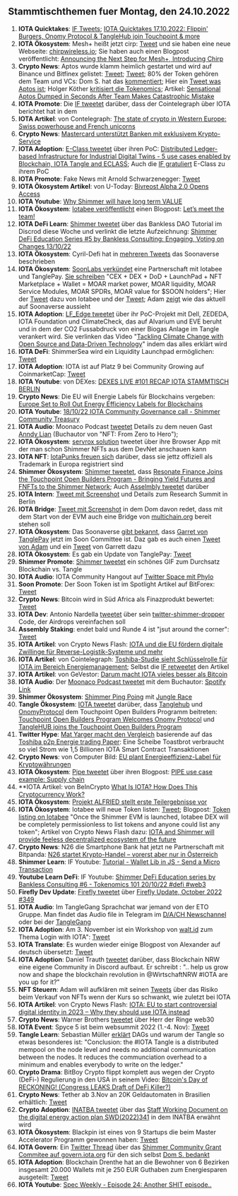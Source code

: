 ## Stammtischthemen fuer Montag, den 24.10.2022

1. **IOTA Quicktakes**: [IF Tweets](https://twitter.com/iota/status/1581933201383370758?s=20&t=ylHcB5SA9eQimW3bDmkMRg); [IOTA Quicktakes 17.10.2022: Flippin' Burgers, Onomy Protocol & TangleHub join Touchpoint & more](https://www.youtube.com/watch?v=3oYxsaXU4yo)
2. **IOTA Ökosystem**: Mesh+ heißt jetzt cirp: [Tweet](https://twitter.com/ChirpIoT/status/1582132344693080065?s=20&t=ylHcB5SA9eQimW3bDmkMRg) und sie haben eine neue Webseite: [chirpwireless.io](https://chirpwireless.io/); Sie haben auch einen Blogpost veröffentlicht: [Announcing the Next Step for Mesh+, Introducing Chirp](https://medium.com/p/announcing-the-next-step-for-mesh-introducing-chirp-3de7de5bc174)
3. **Crypto News**: Aptos wurde klamm heimlich gestartet und wird auf Binance und Bitfinex gelistet: [Tweet](https://twitter.com/binance/status/1582177548439474176?s=20&t=tCmyR7oucbX6jUVXX05I5A); [Tweet](https://twitter.com/bitfinex/status/1582174672505827329?s=20&t=ylHcB5SA9eQimW3bDmkMRg);  80% der Token gehören dem Team und VCs: Dom S. hat das [kommentiert](https://twitter.com/DomSchiener/status/1582256369486680064?s=20&t=ylHcB5SA9eQimW3bDmkMRg); Hier ein [Tweet was Aptos ist](https://twitter.com/tracecrypto1/status/1582088498479214592?s=20&t=ylHcB5SA9eQimW3bDmkMRg); Holger Köther [kritisiert die Tokenomics](https://twitter.com/HolgerKoether/status/1582301469759262720?s=20&t=tCmyR7oucbX6jUVXX05I5A); Artikel: [Sensational Aptos Dumped in Seconds After Team Makes Catastrophic Mistake](https://u.today/sensational-aptos-dumped-in-seconds-after-team-makes-catastrophic-mistake)
4. **IOTA Promote**: Die [IF tweetet](https://twitter.com/iota/status/1581943190763892737?s=20&t=ylHcB5SA9eQimW3bDmkMRg) darüber, dass der Cointelegraph über IOTA berichtet hat in dem
5. **IOTA Artikel**: von Contelegraph: [The state of crypto in Western Europe: Swiss powerhouse and French unicorns](https://cointelegraph.com/news/the-state-of-crypto-in-western-europe-swiss-powerhouse-and-french-unicorns)
6. **Crypto News**: [Mastercard unterstützt Banken mit exklusivem Krypto-Service](https://www.btc-echo.de/schlagzeilen/mastercard-unterstuetzt-banken-mit-exklusivem-krypto-service-152596/)
7. **IOTA Adoption**: [E-Class tweetet](https://twitter.com/eClassStandard/status/1582278163715219457?s=20&t=tCmyR7oucbX6jUVXX05I5A) über ihren PoC: [Distributed Ledger-based Infrastructure for Industrial Digital Twins - 5 use cases enabled by Blockchain, IOTA Tangle and ECLASS](https://aasregistry.eclass.eu/); Auch die [IF gratuliert](https://twitter.com/iota/status/1582348500368785411?s=20&t=ylHcB5SA9eQimW3bDmkMRg) E-Class zu ihrem PoC
8. **IOTA Promote**: Fake News mit Arnold Schwarzenegger: [Tweet](https://twitter.com/iotatokennews/status/1582293480772018176?s=20&t=tCmyR7oucbX6jUVXX05I5A)
9. **IOTA Ökosystem Artikel**: von U-Today: [Bivreost Alpha 2.0 Opens Access](https://u.today/press-releases/bivreost-alpha-20-opens-access)
10. **IOTA Youtube**: [Why Shimmer will have long term VALUE](https://www.youtube.com/watch?v=ewj0yqd4V2A)
11. **IOTA Ökosystem**: [Iotabee veröffentlicht](https://twitter.com/iotabee/status/1582333605581234176?s=20&t=ylHcB5SA9eQimW3bDmkMRg) einen Blogpost: [Let’s meet the team!](https://medium.com/@iotabee/lets-meet-the-team-b98d30d5c567)
12. **IOTA DeFi Learn**: [Shimmer tweetet](https://twitter.com/shimmernet/status/1582355836265197568?s=20&t=ylHcB5SA9eQimW3bDmkMRg) über das Bankless DAO Tutorial im Discrod diese Woche und verlinkt die letzte Aufzeichnung: [Shimmer DeFi Education Series #5 by Bankless Consulting: Engaging, Voting on Changes 13/10/22](https://www.youtube.com/watch?v=dSiVGdiKEVg)
13. **IOTA Ökosystem**: Cyril-Defi hat in [mehreren Tweets](https://twitter.com/cyrilXBT/status/1582417553434898436?s=20) das Soonaverse beschrieben
14. **IOTA Ökosystem**: [SoonLabs verkündet](https://twitter.com/soon_labs/status/1582611730898685953?s=20&t=KNnyO6df3JGWuBWVBc5adA) eine Partnerschaft mit Iotabee und TanglePay. [Sie schreiben](https://twitter.com/soon_labs/status/1582611732492472320?s=20&t=KNnyO6df3JGWuBWVBc5adA) "CEX + DEX + DoD + LaunchPad + NFT Marketplace + Wallet = MOAR market power, MOAR liquidity, MOAR Service Modules, MOAR SPDRs, MOAR value for $SOON holders"; Hier der [Tweet](https://twitter.com/iotabee/status/1582625036208607233?s=20&t=KNnyO6df3JGWuBWVBc5adA) dazu von Iotabee und der [Tweet](https://twitter.com/tanglepaycom/status/1582622117618909184?s=20&t=KNnyO6df3JGWuBWVBc5adA); Adam [zeigt](https://twitter.com/adam_unchained/status/1582615076233965568?s=20&t=KNnyO6df3JGWuBWVBc5adA) wie das aktuell auf Soonaverse aussieht
15. **IOTA Adoption**: [LF_Edge tweetet](https://twitter.com/LF_Edge/status/1582401373408493569?s=20&t=KNnyO6df3JGWuBWVBc5adA) über ihr PoC-Projekt mit Dell, ZEDEDA, IOTA Foundation und ClimateCheck, das auf Alvarium und EVE beruht und in dem der CO2 Fussabdruck von einer Biogas Anlage im Tangle verankert wird. Sie verlinken das Video "[Tackling Climate Change with Open Source and Data-Driven Technology](https://www.youtube.com/watch?v=XXEjSKJx_ys)" indem das alles erklärt wird
16. **IOTA DeFi**: ShimmerSea wird ein Liquidity Launchpad ermöglichen: [Tweet](https://twitter.com/ShimmerSeaDEX/status/1582612511332790275?s=20&t=N966XmtdkrOvv2g22Ez7KQ)
17. **IOTA Adoption**: IOTA ist auf Platz 9 bei Community Growing auf CoinmarketCap: [Tweet](https://twitter.com/CoinMarketCap/status/1582632363132977152?s=20&t=T8-22XmzBJPx33HlHcA7qw)
18. **IOTA Youtube**: von DEXes: [DEXES LIVE #101 RECAP IOTA STAMMTISCH BERLIN](https://www.youtube.com/watch?v=hxaiAX_63x4)
19. **Crypto News**: Die EU will Energie Labels für Blockchains vergeben: [Europe Set to Roll Out Energy Efficiency Labels for Blockchains](https://decrypt.co/112311/europe-set-roll-out-energy-efficiency-labels-blockchains)
20. **IOTA Youtube**: [18/10/22 IOTA Community Governance call - Shimmer Community Treasury](https://www.youtube.com/watch?v=qcArU3gfyws)
21. **IOTA Audio**: Moonaco Podcast [tweetet](https://twitter.com/MoonacoPodcast/status/1582673055083827201?s=20&t=KNnyO6df3JGWuBWVBc5adA) Details zu dem neuen Gast [Anndy Lian](https://twitter.com/anndylian) (Buchautor von "NFT: From Zero to Hero");
22. **IOTA Ökosystem**: [servrox solution](https://twitter.com/servrox/status/1582697447486128129?s=20&t=KNnyO6df3JGWuBWVBc5adA) tweetet über ihre Browser App mit der man schon Shimmer NFTs aus dem DevNet anschauen kann
23. **IOTA NFT**: [IotaPunks freuen sich](https://twitter.com/IotaPunks_71/status/1582633392939859968?s=20&t=WQULqBEeIaH8RRvIbXyV3g) darüber, dass sie jettz offiziell als Trademark in Europa registriert sind
24. **Shimmer Ökosystem**: [Shimmer tweetet](https://twitter.com/shimmernet/status/1582718232720707585?s=20&t=iEctKzXkRF-dBNca3gLq6g), dass [Resonate Finance Joins the Touchpoint Open Builders Program - Bringing Yield Futures and FNFTs to the Shimmer Network](https://blog.shimmer.network/resonate-finance-joins-the-touchpoint-open-builders-program/); Auch [Asselmbly tweetet](https://twitter.com/assembly_net/status/1582718224738631680?s=20&t=KNnyO6df3JGWuBWVBc5adA) darüber
25. **IOTA Intern**: [Tweet mit Screenshot](https://twitter.com/Vrom14286662/status/1582725429336547329?s=20&t=iEctKzXkRF-dBNca3gLq6g) und Details zum Research Summit in Berlin
26. **IOTA Bridge**: [Tweet mit Screenshot](https://twitter.com/Vrom14286662/status/1582725968174944256?s=20&t=iEctKzXkRF-dBNca3gLq6g) in dem Dom davon redet, dass mit dem Start von der EVM auch eine Bridge von [multichain.org](https://multichain.org/) bereit stehen soll
27. **IOTA Ökosystem**: Das Soonaverse [gibt bekannt](https://twitter.com/soon_labs/status/1582961024407195649?s=20&t=ANKRtZi28ZIvrw8FAiFk4A), dass [Garret von TanglePay](https://twitter.com/GarrettBullish) jetzt im Soon Committee ist. Daz gab es auch einen [Tweet von Adam](https://twitter.com/adam_unchained/status/1582980806347460608?s=20&t=ANKRtZi28ZIvrw8FAiFk4A) und ein [Tweet](https://twitter.com/GarrettBullish/status/1582999689217323008?s=20&t=ANKRtZi28ZIvrw8FAiFk4A) von Garrett dazu
28. **IOTA Ökosystem**: Es gab ein Update von TanglePay: [Tweet](https://twitter.com/tanglepaycom/status/1582910567215308801?s=20&t=65acjUXlNKjzu_Ywjudn9w)
29. **Shimmer Promote**: [Shimmer tweetet](https://twitter.com/shimmernet/status/1582990091601203200?s=20&t=65acjUXlNKjzu_Ywjudn9w) ein schönes GIF zum Durchsatz Blockchain vs. Tangle
30. **IOTA Audio**: IOTA Community Hangout auf [Twitter Space mit Phylo](https://twitter.com/PhyloIota/status/1582950467713130497?s=20&t=ANKRtZi28ZIvrw8FAiFk4A)
31. **Soon Promote**: Der Soon Token ist im Spotlight Artikel auf BitForex: [Tweet](https://twitter.com/bitforexcom/status/1582889848155033600?s=20&t=ANKRtZi28ZIvrw8FAiFk4A)
32. **Crypto News**: Bitcoin wird in Süd Africa als Finazprodukt bewertet: [Tweet](https://twitter.com/BitcoinMagazine/status/1582783286673174528?s=20&t=ANKRtZi28ZIvrw8FAiFk4A)
33. **IOTA Dev**: Antonio Nardella [tweetet](https://twitter.com/antonionardella/status/1582791166310768640?s=20&t=ANKRtZi28ZIvrw8FAiFk4A) über sein [twitter-shimmer-dropper](https://github.com/antonionardella/twitter-shimmer-dropper) Code, der Airdrops vereinfachen soll
34. **Assembly Staking**: endet bald und Runde 4 ist "jsut around the corner": [Tweet](https://twitter.com/assembly_net/status/1582748433882005505?s=20&t=ANKRtZi28ZIvrw8FAiFk4A)
35. **IOTA Artikel**: von Crypto News Flash: [IOTA und die EU fördern digitale Zwillinge für Reverse-Logistik-Systeme und mehr](https://www.crypto-news-flash.com/de/iota-und-die-eu-foerdern-digitale-zwillinge-unter-anderem-fuer-reverse-logistik-systeme/?feed_id=10808&_unique_id=63501ced7036d)
36. **IOTA Artikel**: von Cointelegraph: [Toshiba-Studie sieht Schlüsselrolle für IOTA im Bereich Energiemanagement](https://de.cointelegraph.com/news/toshibas-study-sees-key-role-for-iota-in-the-field-of-energy-management); Selbst die [IF retweetet](https://twitter.com/iota/status/1583060118610284544?s=20&t=o1xuhyh4MUlrxcQvQWBNJw) den Artikel
37. **IOTA Artikel**: von GeVestor: [Darum macht IOTA vieles besser als Bitcoin](https://www.gevestor.de/finanzwissen/kryptowaehrungen/iota-miota.html)
38. **IOTA Audio**: Der [Moonaco Podcast tweetet](https://twitter.com/MoonacoPodcast/status/1583035511760834560?s=20&t=NbJRUrxfgyWvqZbByYOHug) mit dem Buchautor: [Spotify Link](https://open.spotify.com/episode/4eVVP7874kvRXjtit8Atyp?si=lF28RLCLRZiWe6C45jkcPw&nd=1)
39. **Shimmer Ökosystem**: [Shimmer Ping Poing](https://twitter.com/shimmernet/status/1583078395784888320?s=20&t=5kYnlKbhLyXm2R1Hq3GHdg) mit [Jungle Race](https://twitter.com/Junglerace_)
40. **Tangle Ökosystem**: [IOTA tweetet](https://twitter.com/iota/status/1581933212774715392?s=20&t=o1xuhyh4MUlrxcQvQWBNJw) darüber, dass [Tanglehub](https://twitter.com/Tanglehub_eu) und [OnomyProtocol](https://twitter.com/OnomyProtocol) dem Touchpoint Open Builders Programm beitreten: [Touchpoint Open Builders Program Welcomes Onomy Protocol](https://blog.shimmer.network/touchpoint-welcomes-onomy/) und [TangleHUB joins the Touchpoint Open Builders Program](https://blog.shimmer.network/tanglehub-joins-touchpoint/)
41. **Twitter Hype**: [Mat Yarger macht den Vergleich](https://twitter.com/Mat_Yarger/status/1583085516857040897?s=20&t=o1xuhyh4MUlrxcQvQWBNJw) basierende auf das [Toshiba p2p Energie trading Paper](https://arxiv.org/pdf/2210.06427.pdf): Eine Scheibe Toastbrot verbraucht so viel Strom wie 1,5 Billionen IOTA Smart Contract Transaktionen
42. **Crypto News**: von Computer Bild: [EU plant Energieeffizienz-Label für Kryptowährungen](https://www.computerbild.de/artikel/cb-News-Internet-EU-plant-Energieeffizienz-Label-fuer-Kryptowaehrungen-33957221.html)
43. **IOTA Ökosystem**: [Pipe tweetet](https://twitter.com/PIPE_DATA/status/1583100776112873473?s=20&t=esiaWjH2sYC5_2CQ-kQm_g) über ihren Blogpost: [PIPE use case example: Supply chain](https://tanglehub.eu/pipe-use-case-example-supply-chain-logistics/)
44. **IOTA Artikel: von BeInCrypto [What Is IOTA? How Does This Cryptocurrency Work?](https://beincrypto.com/learn/iota-crypto/)
45. **IOTA Ökosystem**: [Projekt ALFRIED stellt erste Teilergebnisse vor](https://alfried.net/projekt-alfried-stellt-erste-teilergebnisse-vor/)
46. **IOTA Ökosystem**: Iotabee will neue Token listen: [Tweet](https://twitter.com/iotabee/status/1583365884189425665?s=20&t=xg_Zt6Z9SlQAWXtctqBcjw); Blogpost: [Token listing on Iotabee](https://medium.com/@iotabee/token-listing-on-iotabee-80ddfaf9aa4f) "Once the Shimmer EVM is launched, Iotabee DEX will be completely permissionless to list tokens and anyone could list any token"; Artikel von Crypto News Flash dazu: [IOTA and Shimmer will provide feeless decentralized ecosystem of the future](https://www.crypto-news-flash.com/iota-and-shimmer-will-provide-feeless-decentralized-ecosystem-of-the-future/)
47. **Crypto News**: N26 die Smartphone Bank hat jetzt ne Partnerschaft mit Bitpanda: [N26 startet Krypto-Handel – vorerst aber nur in Österreich](https://www.handelsblatt.com/finanzen/banken-versicherungen/banken/berliner-smartphonebank-n26-startet-krypto-handel-vorerst-aber-nur-in-oesterreich/28757734.html?utm_term=organisch&utm_campaign=standard&utm_medium=social&utm_content=ne&utm_source=Twitter#Echobox=1666255496)
48. **Shimmer Learn**: IF Youtube: [Tutorial - Wallet Lib in JS - Send a Micro Transaction](https://www.youtube.com/watch?v=5CAhjsj0xXI)
49. **Youtube Learn DeFi**: IF Youtube: [Shimmer DeFi Education series by Bankless Consulting #6 - Tokenomics 101 20/10/22 #defi #web3](https://www.youtube.com/watch?v=C74Hww7pJdg)
50. **Firefly Dev Update**: [Firefly tweetet](https://twitter.com/fireflywallet/status/1583185136283430912?s=20&t=xg_Zt6Z9SlQAWXtctqBcjw) über [Firefly Update, October 2022 #349](https://github.com/iotaledger/engineering-updates/discussions/34)
51. **IOTA Audio**: Im TangleGang Sprachchat war jemand von der ETO Gruppe. Man findet das Audio file in Telegram im [D/A/CH Newschannel](https://t.me/IOTA_DACH_NEWS) oder bei der [TangleGang](https://t.me/tangle_gang)
52. **IOTA Adoption**: Am 3. November ist ein Workshop von [walt.id](https://walt.id/) zum Thema Login with IOTA": [Tweet](https://twitter.com/walt_id/status/1583365626738851840?s=20&t=MKnted8t-Jcy--G--jesmA)
53. **IOTA Translate**: Es wurden wieder einige Blogpost von Alexander auf deutsch übersetzt: [Tweet](https://twitter.com/shortaktien/status/1583379952941998080?s=20&t=xg_Zt6Z9SlQAWXtctqBcjw)
54. **IOTA Adoption**: Daniel Trauth [tweetet](https://twitter.com/DanielTrauth/status/1583373865345875968?s=20&t=xg_Zt6Z9SlQAWXtctqBcjw) darüber, dass Blockchain NRW eine eigene Community in Discord aufbaut. Er schreibt : ".. help us grow now and shape the blockchain revolution in @WirtschaftNRW #IOTA are you up for it?"
55. **NFT Steuern**: Adam will aufklären mit seinen [Tweets](https://twitter.com/adam_unchained/status/1583320224945696769?s=20&t=xg_Zt6Z9SlQAWXtctqBcjw) über das Risiko beim Verkauf von NFTs wenn der Kurs so schwankt, wie zuletzt bei IOTA
56. **IOTA Artikel**: von Crypto News Flash: [IOTA: EU to start controversial digital identity in 2023 – Why they should use IOTA instead](https://www.crypto-news-flash.com/iota-eu-to-start-controversial-digital-identity-in-2023-why-they-should-use-iota-instead/)
57. **Crypto News**: Warner Brothers [tweetet](https://twitter.com/WarnerBrosNFT/status/1583095703173156864?s=20&t=xg_Zt6Z9SlQAWXtctqBcjw) über Herr der Ringe web30
58. **IOTA Event**: Spyce 5 ist beim websummit 2022 (1.-4. Nov): [Tweet](https://twitter.com/SPYCE_5/status/1583389050341560320?s=20&t=xg_Zt6Z9SlQAWXtctqBcjw)
59. **Tangle Learn**: Sebastian Müller [erklärt](https://twitter.com/NaitsabesMue/status/1583370342042832896?s=20&t=xg_Zt6Z9SlQAWXtctqBcjw) DAGs und warum der Tangle so etwas besonderes ist: "Conclusion: the #IOTA Tangle is a distributed mempool on the node level and needs no additional communication between the nodes. It reduces the communciation overhead to a minimum and enables everybody to write on the ledger."
60. **Crypto Drama**: BitBoy Crypto flippt komplett aus wegen der Crypto (DeFi-) Regulierung in den USA in seinem Video: [Bitcoin's Day of RECKONING! (Congress LEAKS Draft of DeFi Killer?)](https://www.youtube.com/watch?v=o2dhgZopyBs)
61. **Crypto News**: Tether ab 3.Nov an 20K Geldautomaten in Brasilien erhältlich: [Tweet](https://twitter.com/Tether_to/status/1583147554828521472?s=20&t=xg_Zt6Z9SlQAWXtctqBcjw)
62. **Crypto Adoption**: [INATBA tweetet](https://twitter.com/INATBA_org/status/1583385392128331776?s=20&t=PemzYQHV-GrKqh5FQvwwtg) über das [Staff Working Document on the digital energy action plan SWD(2022)341](https://energy.ec.europa.eu/staff-working-document-digital-energy-action-plan-swd2022341_en#details) in dem INATBA erwähnt wird
63. **IOTA Ökosystem**: Blackpin ist eines von 9 Startups die beim Master Accelerator Programm gewonnen haben: [Tweet](https://twitter.com/BLACKPIN_GmbH/status/1583470204620705792?s=20&t=tZupMPGYx8yrvM09XZej5Q)
64. **IOTA Govern**: Ein [Twitter Thread](https://twitter.com/Deep_Sea_Iotan/status/1583557995547410433?s=20&t=tZupMPGYx8yrvM09XZej5Q) über das [Shimmer Community  Grant Commitee auf govern.iota.org](https://govern.iota.org/t/shimmer-community-grant-committee/1415) für den sich selbst [Dom S. bedankt](https://twitter.com/DomSchiener/status/1583730862965022721?s=20&t=tZupMPGYx8yrvM09XZej5Q)
65. **IOTA Adoption**: Blockchain Drenthe hat an die Bewohner von 6 Bezirken insgesamt 20.000 Wallets mit je 250 EUR Guthaben zum Energiesparen ausgeteilt: [Tweet](https://twitter.com/BclDrenthe/status/1583737079128739840?s=20&t=yf06JU3l5sSBxyeP02Elbg) 
66. **IOTA Youtube**: [Spec Weekly - Episode 24: Another SHIT episode..](https://www.youtube.com/watch?v=TRlFLLIhKOQ)







